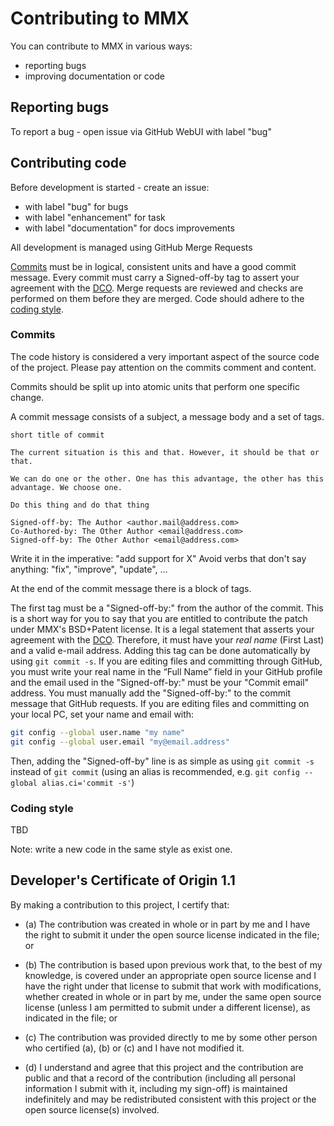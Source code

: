 # Contributing to MMX

You can contribute to MMX in various ways:
* reporting bugs
* improving documentation or code

## Reporting bugs

To report a bug - open issue via GitHub WebUI with label "bug"

## Contributing code

Before development is started - create an issue:
* with label "bug" for bugs
* with label "enhancement" for task
* with label "documentation" for docs improvements

All development is managed using GitHub Merge Requests

[Commits](#commits) must be in logical, consistent units and have a good commit message.
Every commit must carry a Signed-off-by tag to assert your agreement with the [DCO](#developers-certificate-of-origin).
Merge requests are reviewed and checks are performed on them before they are merged.
Code should adhere to the [coding style](#coding-style).

### Commits

The code history is considered a very important aspect of the source code of the project.
Please pay attention on the commits comment and content.

Commits should be split up into atomic units that perform one specific change.

A commit message consists of a subject, a message body and a set of tags.

    short title of commit

    The current situation is this and that. However, it should be that or
    that.

    We can do one or the other. One has this advantage, the other has this
    advantage. We choose one.

    Do this thing and do that thing 

    Signed-off-by: The Author <author.mail@address.com>
    Co-Authored-by: The Other Author <email@address.com>
    Signed-off-by: The Other Author <email@address.com>

Write it in the imperative: "add support for X"
Avoid verbs that don't say anything: "fix", "improve", "update", ...

At the end of the commit message there is a block of tags.

The first tag must be a "Signed-off-by:" from the author of the commit.
This is a short way for you to say that you are entitled to contribute the patch under MMX's BSD+Patent license.
It is a legal statement that asserts your agreement with the [DCO](#developers-certificate-of-origin).
Therefore, it must have your *real name* (First Last) and a valid e-mail address.
Adding this tag can be done automatically by using `git commit -s`.
If you are editing files and committing through GitHub, you must write your real name in the “Full Name” field in your GitHub profile and the email used in the "Signed-off-by:" must be your "Commit email" address.
You must manually add the "Signed-off-by:" to the commit message that GitHub requests.
If you are editing files and committing on your local PC, set your name and email with:

```bash
git config --global user.name "my name"
git config --global user.email "my@email.address"
```

Then, adding the "Signed-off-by" line is as simple as using `git commit -s` instead of `git commit` (using an alias is recommended, e.g. `git config --global alias.ci='commit -s'`)

<a id="coding-style"></a>
### Coding style

TBD

Note: write a new code in the same style as exist one.

<a id="developers-certificate-of-origin"></a>
## Developer's Certificate of Origin 1.1

By making a contribution to this project, I certify that:

* (a) The contribution was created in whole or in part by me and I
  have the right to submit it under the open source license
  indicated in the file; or

* (b) The contribution is based upon previous work that, to the best
  of my knowledge, is covered under an appropriate open source
  license and I have the right under that license to submit that
  work with modifications, whether created in whole or in part
  by me, under the same open source license (unless I am
  permitted to submit under a different license), as indicated
  in the file; or

* (c) The contribution was provided directly to me by some other
  person who certified (a), (b) or (c) and I have not modified
  it.

* (d) I understand and agree that this project and the contribution
  are public and that a record of the contribution (including all
  personal information I submit with it, including my sign-off) is
  maintained indefinitely and may be redistributed consistent with
  this project or the open source license(s) involved.

